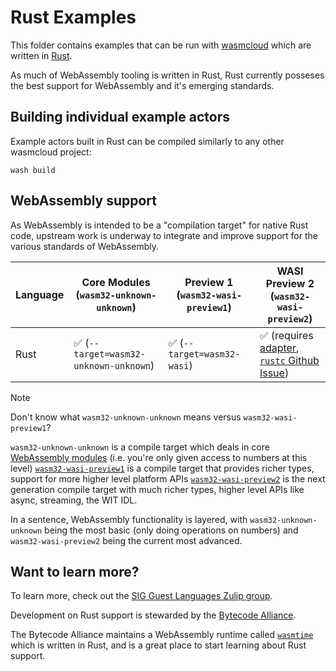 # Rust Examples

This folder contains examples that can be run with [wasmcloud][wasmcloud] which are written in [Rust][rust].

As much of WebAssembly tooling is written in Rust, Rust currently posseses the best support for WebAssembly and it's emerging standards.

## Building individual example actors

Example actors built in Rust can be compiled similarly to any other wasmcloud project:

```console
wash build
```

## WebAssembly support

As WebAssembly is intended to be a "compilation target" for native Rust code, upstream work is underway to integrate and improve support for the various standards of WebAssembly.

| Language | Core Modules (`wasm32-unknown-unknown`) | Preview 1 (`wasm32-wasi-preview1`) | WASI Preview 2 (`wasm32-wasi-preview2`)                                              |
|----------|-----------------------------------------|------------------------------------|--------------------------------------------------------------------------------------|
| Rust     | ✅ (`--target=wasm32-unknown-unknown`)  | ✅ (`--target=wasm32-wasi`)        | ✅ (requires [adapter][wasi-p2-adapter],  [`rustc` Github Issue][rust-wasip2-issue]) |

> [!NOTE]
> Don't know what `wasm32-unknown-unknown` means versus `wasm32-wasi-preview1`?
>
> `wasm32-unknown-unknown` is a compile target which deals in core [WebAssembly modules][wasm-core-modules] (i.e. you're only given access to numbers at this level)
> [`wasm32-wasi-preview1`][wasi-p1] is a compile target that provides richer types, support for more higher level platform APIs
> [`wasm32-wasi-preview2`][wasi-p2] is the next generation compile target with much richer types, higher level APIs like async, streaming, the WIT IDL.
>
> In a sentence, WebAssembly functionality is layered, with `wasm32-unknown-unknown` being the most basic (only doing operations on numbers) and `wasm32-wasi-preview2` being the current most advanced.

[rust-wasip2-issue]: https://github.com/rust-lang/rust/pull/119616

## Want to learn more?

To learn more, check out the [SIG Guest Languages Zulip group](https://bytecodealliance.zulipchat.com/#narrow/stream/394175-SIG-Guest-Languages).

Development on Rust support is stewarded by the [Bytecode Alliance][bca].

The Bytecode Alliance maintains a WebAssembly runtime called [`wasmtime`][wasmtime] which is written in Rust, and is a great place to start learning about Rust support.

[rust]: https://rust-lang.org
[wasmcloud]: https://wasmcloud.com
[wasi-p1]: https://github.com/WebAssembly/WASI/blob/main/legacy/preview1/docs.md
[wasi-p2]: https://github.com/WebAssembly/WASI/blob/main/preview2
[wasi-p2-adapter]: https://github.com/bytecodealliance/wasmtime/tree/main/crates/wasi-preview1-component-adapter
[wasm-core-modules]: https://webassembly.github.io/spec/core/
[bca]: https://bytecodealliance.org/
[wasmtime]: https://github.com/bytecodealliance/wasmtime
